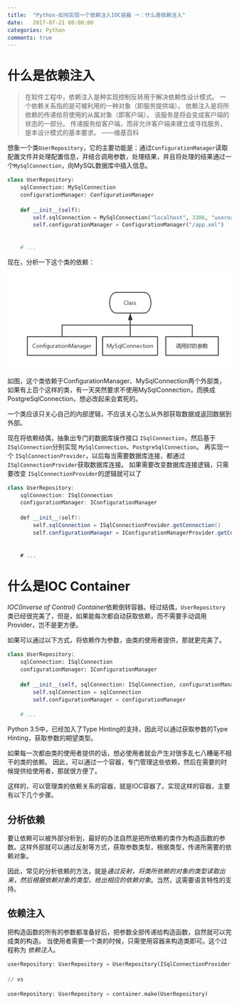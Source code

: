 ```yaml
---
title:  "Python-如何实现一个依赖注入IOC容器 一：什么是依赖注入"
date:   2017-07-21 00:00:00
categories: Python
comments: true
---
```


# 什么是依赖注入
> 在软件工程中，依赖注入是种实现控制反转用于解决依赖性设计模式。
  一个依赖关系指的是可被利用的一种对象（即服务提供端）。
  依赖注入是将所依赖的传递给将使用的从属对象（即客户端）。
  该服务是将会变成客户端的状态的一部分。
  传递服务给客户端，而非允许客户端来建立或寻找服务，是本设计模式的基本要求。
                                                                ——维基百科

想象一个类`UserRepository`，它的主要功能是：通过`ConfigurationManager`读取配置文件并处理配置信息，并结合调用参数，处理结果，并且将处理的结果通过一个`MySqlConnection`，向MySQL数据库中插入信息。
```python
class UserRepository:
    sqlConnection: MySqlConnection
    configurationManager: ConfigurationManager 
    
    def __init__(self):
        self.sqlConnection = MySqlConnection("localhost", 3306, "username", "password", "utf8")
        self.configurationManager = ConfigurationManager("/app.xml")
    
    
    # ...

```
现在，分析一下这个类的依赖：

![类依赖图](/images/make-an-ioc-container-step-by-step-1.png)

如图，这个类依赖于ConfigurationManager、MySqlConnection两个外部类，如果有上百个这样的类，有一天突然要求不使用MySqlConnection，而换成PostgreSqlConnection，想必改起来会累死的。

一个类应该只关心自己的内部逻辑，不应该关心怎么从外部获取数据或返回数据到外部。

现在将依赖结偶，抽象出专门的数据库操作接口 `ISqlConnection`，然后基于 `ISqlConnection`分别实现 `MySqlConnection`、`PostgreSqlConnection`。
再实现一个 `ISqlConnectionProvider`，以后每当需要数据库连接，都通过`ISqlConnectionProvider`获取数据库连接。
如果需要改变数据库连接逻辑，只需要改变 `ISqlConnectionProvider`的逻辑就可以了

```c#
class UserRepository:
    sqlConnection: ISqlConnection
    configurationManager: IConfigurationManager 
    
    def __init__(self):
        self.sqlConnection = ISqlConnectionProvider.getConnection()
        self.configurationManager = IConfigurationManagerProvider.getConfigurationManager()
    
    
    # ...

```


# 什么是IOC Container

*IOC(Inverse of Control) Container*依赖倒转容器。经过结偶，`UserRepository`类已经很完美了，但是，如果能每次都自动获取依赖，而不需要手动调用Provider，岂不是更方便。


如果可以通过以下方式，将依赖作为参数，由类的使用者提供，那就更完美了。
```python
class UserRepository:
    sqlConnection: ISqlConnection
    configurationManager: IConfigurationManager 
    
    def __init__(self, sqlConnection: ISqlConnection, configurationManager: IConfigurationManager):
        self.sqlConnection = sqlConnection
        self.configurationManager = configurationManager
    
    # ...

```

Python 3.5中，已经加入了Type Hinting的支持，因此可以通过获取参数的Type Hinting，获取参数的期望类型。

如果每一次都由类的使用者提供的话，想必使用者就会产生对很多乱七八糟毫不相干的类的依赖。
因此，可以通过一个容器，专门管理这些依赖，然后在需要的时候提供给使用者，那就很方便了。

这样的，可以管理类的依赖关系的容器，就是IOC容器了。实现这样的容器，主要有以下几个步骤。

## 分析依赖

要让依赖可以被外部分析到，最好的办法自然是把所依赖的类作为构造函数的参数。这样外部就可以通过反射等方式，获取参数类型，根据类型，传递所需要的依赖对象。

因此，常见的分析依赖的方法，就是*通过反射，将类所依赖的对象的类型读取出来，然后根据依赖对象的类型，给出相应的依赖对象*。当然，这需要语言特性的支持。

## 依赖注入

把构造函数的所有的参数都准备好后，把参数全部传递给构造函数，自然就可以完成类的构造。
当使用者需要一个类的时候，只需使用容器来构造类即可。这个过程称为 *依赖注入*。
```python
userRepository: UserRepository = UserRepository(ISqlConnectionProvider(), IConfigurationManagerProvider())

// vs

userRepository: UserRepository = container.make(UserRepository)

```


